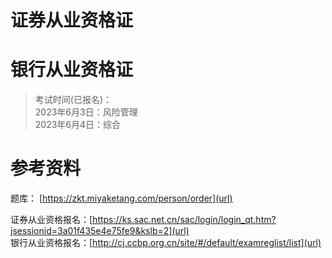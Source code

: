 # 证券从业资格证  

# 银行从业资格证  
>考试时间(已报名)：  
2023年6月3日：风险管理  
2023年6月4日：综合  

# 参考资料  
题库： [https://zkt.miyaketang.com/person/order](url)  

证券从业资格报名：[https://ks.sac.net.cn/sac/login/login_qt.htm?jsessionid=3a01f435e4e75fe9&kslb=2](url)  
银行从业资格报名：[http://cj.ccbp.org.cn/site/#/default/examreglist/list](url)   
